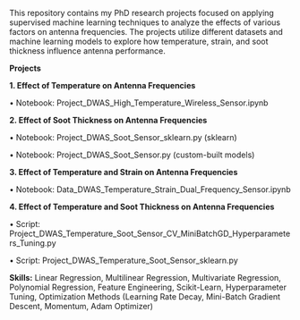 This repository contains my PhD research projects focused on applying supervised machine learning techniques to analyze the effects of various factors on antenna frequencies. The projects utilize different datasets and machine learning models to explore how temperature, strain, and soot thickness influence antenna performance.

**Projects**

**1. Effect of Temperature on Antenna Frequencies**

•	Notebook: Project_DWAS_High_Temperature_Wireless_Sensor.ipynb

**2. Effect of Soot Thickness on Antenna Frequencies**

•	Notebook: Project_DWAS_Soot_Sensor_sklearn.py (sklearn)

•	Notebook: Project_DWAS_Soot_Sensor.py (custom-built models)

**3. Effect of Temperature and Strain on Antenna Frequencies**

•	Notebook: Data_DWAS_Temperature_Strain_Dual_Frequency_Sensor.ipynb

**4. Effect of Temperature and Soot Thickness on Antenna Frequencies**

•	Script: Project_DWAS_Temperature_Soot_Sensor_CV_MiniBatchGD_Hyperparameters_Tuning.py

•	Script: Project_DWAS_Temperature_Soot_Sensor_sklearn.py

**Skills:**
Linear Regression, Multilinear Regression, Multivariate Regression, Polynomial Regression, Feature Engineering, Scikit-Learn, Hyperparameter Tuning, Optimization Methods (Learning Rate Decay, Mini-Batch Gradient Descent, Momentum, Adam Optimizer)
